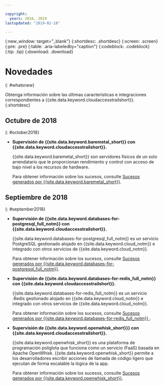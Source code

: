 ```yaml
---

copyright:
  years: 2016, 2019
lastupdated: "2019-02-18"

---
```


{:new_window: target="_blank"}
{:shortdesc: .shortdesc}
{:screen: .screen}
{:pre: .pre}
{:table: .aria-labeledby="caption"}
{:codeblock: .codeblock}
{:tip: .tip}
{:download: .download}



# Novedades
{: #whatsnew}

Obtenga información sobre las últimas características e integraciones correspondientes a {{site.data.keyword.cloudaccesstrailshort}}.
{:shortdesc}

## Octubre de 2018
{: #october2018}

* **Supervisión de {{site.data.keyword.baremetal_short}} con {{site.data.keyword.cloudaccesstrailshort}}.**

    {{site.data.keyword.baremetal_short}} son servidores físicos de un solo arrendatario que le proporcionan rendimiento y control con acceso de bajo nivel a los recursos de hardware. 
    
    Para obtener información sobre los sucesos, consulte [Sucesos generados por {{site.data.keyword.baremetal_short}}](/docs/bare-metal/bm-activity-tracker-events.html#at_events).


## Septiembre de 2018
{: #september2018}

* **Supervisión de {{site.data.keyword.databases-for-postgresql_full_notm}} con {{site.data.keyword.cloudaccesstrailshort}}.**

    {{site.data.keyword.databases-for-postgresql_full_notm}} es un servicio PostgreSQL gestionado alojado en {{site.data.keyword.cloud_notm}} e integrado con otros servicios de {{site.data.keyword.cloud_notm}}.

    Para obtener información sobre los sucesos, consulte [Sucesos generados por {{site.data.keyword.databases-for-postgresql_full_notm}}](/docs/services/databases-for-postgresql?topic=databases-for-postgresql-activity-tracker#activity-tracker).  


* **Supervisión de {{site.data.keyword.databases-for-redis_full_notm}} con {{site.data.keyword.cloudaccesstrailshort}}.**

    {{site.data.keyword.databases-for-redis_full_notm}} es un servicio .Redis gestionado alojado en {{site.data.keyword.cloud_notm}} e integrado con otros servicios de {{site.data.keyword.cloud_notm}}.

    Para obtener información sobre los sucesos, consulte [Sucesos generados por {{site.data.keyword.databases-for-redis_full_notm}} ](/docs/services/databases-for-redis/reference-activity-tracker.html#activity-tracker-integration).


* **Supervisión de {{site.data.keyword.openwhisk_short}}} con {{site.data.keyword.cloudaccesstrailshort}}.**

    {{site.data.keyword.openwhisk_short}} es una plataforma de programación políglota que funciona como un servicio (FaaS) basada en Apache OpenWhisk. {{site.data.keyword.openwhisk_short}} permite a los desarrolladores escribir acciones de llamada de código ligero que ejecutan de forma escalable la lógica de la app.
    
    Para obtener información sobre los sucesos, consulte [Sucesos generados por {{site.data.keyword.openwhisk_short}}](/docs/openwhisk/at-events.html#activity_tracker).


